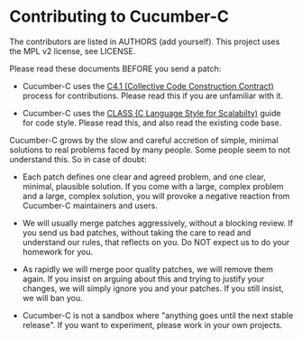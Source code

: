 # Contributing to Cucumber-C

The contributors are listed in AUTHORS (add yourself). This project uses the MPL v2 license, see LICENSE.

Please read these documents BEFORE you send a patch:

* Cucumber-C uses the [C4.1 (Collective Code Construction Contract)](http://rfc.zeromq.org/spec:22) process for contributions. Please read this if you are unfamiliar with it.

* Cucumber-C uses the [CLASS (C Language Style for Scalabilty)](http://rfc.zeromq.org/spec:21) guide for code style. Please read this, and also read the existing code base.

Cucumber-C grows by the slow and careful accretion of simple, minimal solutions to real problems faced by many people. Some people seem to not understand this. So in case of doubt:

* Each patch defines one clear and agreed problem, and one clear, minimal, plausible solution. If you come with a large, complex problem and a large, complex solution, you will provoke a negative reaction from Cucumber-C maintainers and users.

* We will usually merge patches aggressively, without a blocking review. If you send us bad patches, without taking the care to read and understand our rules, that reflects on you. Do NOT expect us to do your homework for you.

* As rapidly we will merge poor quality patches, we will remove them again. If you insist on arguing about this and trying to justify your changes, we will simply ignore you and your patches. If you still insist, we will ban you.

* Cucumber-C is not a sandbox where "anything goes until the next stable release". If you want to experiment, please work in your own projects.
